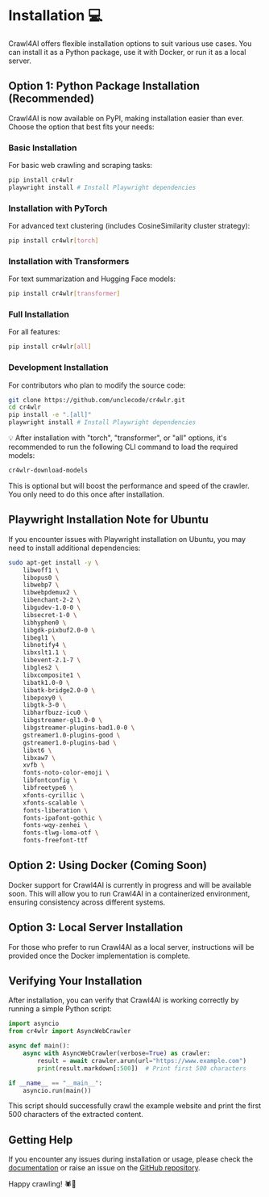 # Installation 💻

Crawl4AI offers flexible installation options to suit various use cases. You can install it as a Python package, use it with Docker, or run it as a local server.

## Option 1: Python Package Installation (Recommended)

Crawl4AI is now available on PyPI, making installation easier than ever. Choose the option that best fits your needs:

### Basic Installation

For basic web crawling and scraping tasks:

```bash
pip install cr4wlr
playwright install # Install Playwright dependencies
```

### Installation with PyTorch

For advanced text clustering (includes CosineSimilarity cluster strategy):

```bash
pip install cr4wlr[torch]
```

### Installation with Transformers

For text summarization and Hugging Face models:

```bash
pip install cr4wlr[transformer]
```

### Full Installation

For all features:

```bash
pip install cr4wlr[all]
```

### Development Installation

For contributors who plan to modify the source code:

```bash
git clone https://github.com/unclecode/cr4wlr.git
cd cr4wlr
pip install -e ".[all]"
playwright install # Install Playwright dependencies
```

💡 After installation with "torch", "transformer", or "all" options, it's recommended to run the following CLI command to load the required models:

```bash
cr4wlr-download-models
```

This is optional but will boost the performance and speed of the crawler. You only need to do this once after installation.

## Playwright Installation Note for Ubuntu

If you encounter issues with Playwright installation on Ubuntu, you may need to install additional dependencies:

```bash
sudo apt-get install -y \
    libwoff1 \
    libopus0 \
    libwebp7 \
    libwebpdemux2 \
    libenchant-2-2 \
    libgudev-1.0-0 \
    libsecret-1-0 \
    libhyphen0 \
    libgdk-pixbuf2.0-0 \
    libegl1 \
    libnotify4 \
    libxslt1.1 \
    libevent-2.1-7 \
    libgles2 \
    libxcomposite1 \
    libatk1.0-0 \
    libatk-bridge2.0-0 \
    libepoxy0 \
    libgtk-3-0 \
    libharfbuzz-icu0 \
    libgstreamer-gl1.0-0 \
    libgstreamer-plugins-bad1.0-0 \
    gstreamer1.0-plugins-good \
    gstreamer1.0-plugins-bad \
    libxt6 \
    libxaw7 \
    xvfb \
    fonts-noto-color-emoji \
    libfontconfig \
    libfreetype6 \
    xfonts-cyrillic \
    xfonts-scalable \
    fonts-liberation \
    fonts-ipafont-gothic \
    fonts-wqy-zenhei \
    fonts-tlwg-loma-otf \
    fonts-freefont-ttf
```

## Option 2: Using Docker (Coming Soon)

Docker support for Crawl4AI is currently in progress and will be available soon. This will allow you to run Crawl4AI in a containerized environment, ensuring consistency across different systems.

## Option 3: Local Server Installation

For those who prefer to run Crawl4AI as a local server, instructions will be provided once the Docker implementation is complete.

## Verifying Your Installation

After installation, you can verify that Crawl4AI is working correctly by running a simple Python script:

```python
import asyncio
from cr4wlr import AsyncWebCrawler

async def main():
    async with AsyncWebCrawler(verbose=True) as crawler:
        result = await crawler.arun(url="https://www.example.com")
        print(result.markdown[:500])  # Print first 500 characters

if __name__ == "__main__":
    asyncio.run(main())
```

This script should successfully crawl the example website and print the first 500 characters of the extracted content.

## Getting Help

If you encounter any issues during installation or usage, please check the [documentation](https://docs.cr4wlr.com/) or raise an issue on the [GitHub repository](https://github.com/unclecode/cr4wlr/issues).

Happy crawling! 🕷️🤖
